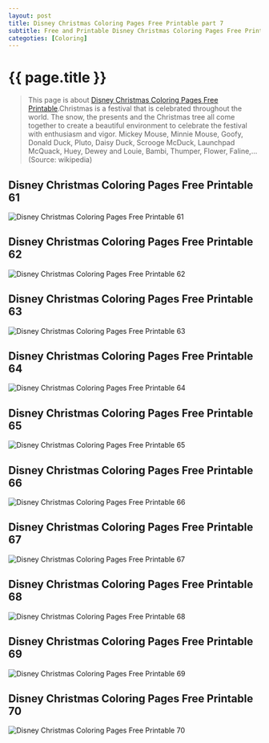 ```yaml
---
layout: post
title: Disney Christmas Coloring Pages Free Printable part 7
subtitle: Free and Printable Disney Christmas Coloring Pages Free Printable part 7
categoties: [Coloring]
---
```

{{ page.title }}
================
> This page is about [Disney Christmas Coloring Pages Free Printable](https://hoanghabelle.github.io/).Christmas is a festival that is celebrated throughout the world. The snow, the presents and the Christmas tree all come together to create a beautiful environment to celebrate the festival with enthusiasm and vigor. Mickey Mouse, Minnie Mouse, Goofy, Donald Duck, Pluto, Daisy Duck, Scrooge McDuck, Launchpad McQuack, Huey, Dewey and Louie, Bambi, Thumper, Flower, Faline,... (Source: wikipedia)

## Disney Christmas Coloring Pages Free Printable 61
![Disney Christmas Coloring Pages Free Printable 61](https://hoanghabelle.github.io/images/Disney-Christmas-Coloring-Pages-Free-Printable%20(61).jpg "Disney Christmas Coloring Pages Free Printable 61")

## Disney Christmas Coloring Pages Free Printable 62
![Disney Christmas Coloring Pages Free Printable 62](https://hoanghabelle.github.io/images/Disney-Christmas-Coloring-Pages-Free-Printable%20(62).jpg "Disney Christmas Coloring Pages Free Printable 62")

## Disney Christmas Coloring Pages Free Printable 63
![Disney Christmas Coloring Pages Free Printable 63](https://hoanghabelle.github.io/images/Disney-Christmas-Coloring-Pages-Free-Printable%20(63).jpg "Disney Christmas Coloring Pages Free Printable 63")

## Disney Christmas Coloring Pages Free Printable 64
![Disney Christmas Coloring Pages Free Printable 64](https://hoanghabelle.github.io/images/Disney-Christmas-Coloring-Pages-Free-Printable%20(64).jpg "Disney Christmas Coloring Pages Free Printable 64")

<script async src="//pagead2.googlesyndication.com/pagead/js/adsbygoogle.js"></script><ins class="adsbygoogle" style="display:block" data-ad-format="fluid" data-ad-layout-key="-8i+1w-dq+e9+ft" data-ad-client="ca-pub-6753140515841889" data-ad-slot="6190446671"></ins> <script> (adsbygoogle = window.adsbygoogle || []).push({}); </script>

## Disney Christmas Coloring Pages Free Printable 65
![Disney Christmas Coloring Pages Free Printable 65](https://hoanghabelle.github.io/images/Disney-Christmas-Coloring-Pages-Free-Printable%20(65).jpg "Disney Christmas Coloring Pages Free Printable 65")

## Disney Christmas Coloring Pages Free Printable 66
![Disney Christmas Coloring Pages Free Printable 66](https://hoanghabelle.github.io/images/Disney-Christmas-Coloring-Pages-Free-Printable%20(66).jpg "Disney Christmas Coloring Pages Free Printable 66")

## Disney Christmas Coloring Pages Free Printable 67
![Disney Christmas Coloring Pages Free Printable 67](https://hoanghabelle.github.io/images/Disney-Christmas-Coloring-Pages-Free-Printable%20(67).jpg "Disney Christmas Coloring Pages Free Printable 67")

## Disney Christmas Coloring Pages Free Printable 68
![Disney Christmas Coloring Pages Free Printable 68](https://hoanghabelle.github.io/images/Disney-Christmas-Coloring-Pages-Free-Printable%20(68).jpg "Disney Christmas Coloring Pages Free Printable 68")

<script async src="//pagead2.googlesyndication.com/pagead/js/adsbygoogle.js"></script><ins class="adsbygoogle" style="display:block" data-ad-format="fluid" data-ad-layout-key="-8i+1w-dq+e9+ft" data-ad-client="ca-pub-6753140515841889" data-ad-slot="6190446671"></ins> <script> (adsbygoogle = window.adsbygoogle || []).push({}); </script>

## Disney Christmas Coloring Pages Free Printable 69
![Disney Christmas Coloring Pages Free Printable 69](https://hoanghabelle.github.io/images/Disney-Christmas-Coloring-Pages-Free-Printable%20(69).jpg "Disney Christmas Coloring Pages Free Printable 69")

## Disney Christmas Coloring Pages Free Printable 70
![Disney Christmas Coloring Pages Free Printable 70](https://hoanghabelle.github.io/images/Disney-Christmas-Coloring-Pages-Free-Printable%20(70).jpg "Disney Christmas Coloring Pages Free Printable 70")

